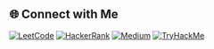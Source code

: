 ## 🌐 Connect with Me

[![LeetCode](https://img.shields.io/badge/LeetCode-FFA116?style=for-the-badge&logo=leetcode&logoColor=white)](https://leetcode.com/ziyashalbuzovcc)
[![HackerRank](https://img.shields.io/badge/HackerRank-2EC866?style=for-the-badge&logo=HackerRank&logoColor=white)](https://www.hackerrank.com/ziyashalbuzovcc)
[![Medium](https://img.shields.io/badge/Medium-000000?style=for-the-badge&logo=medium&logoColor=white)](https://medium.com/@ziyashalbuzovcc)
[![TryHackMe](https://img.shields.io/badge/TryHackMe-212C42?style=for-the-badge&logo=tryhackme&logoColor=white)](https://tryhackme.com/p/zante)
